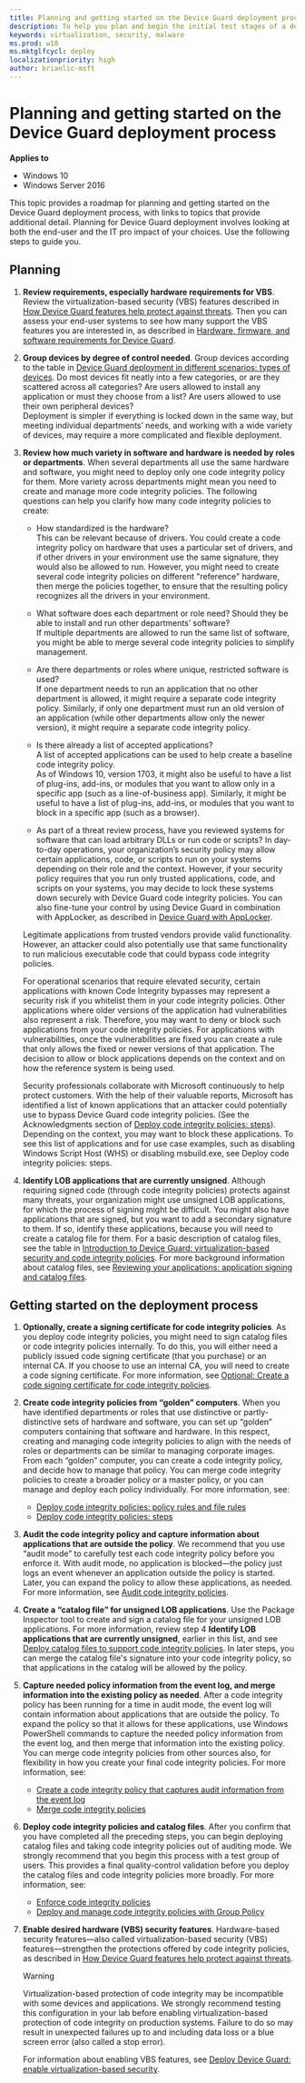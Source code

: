 ```yaml
---
title: Planning and getting started on the Device Guard deployment process (Windows 10)
description: To help you plan and begin the initial test stages of a deployment of Microsoft Device Guard, this article outlines how to gather information, create a plan, and begin to create and test initial code integrity policies. 
keywords: virtualization, security, malware
ms.prod: w10
ms.mktglfcycl: deploy
localizationpriority: high
author: brianlic-msft
---
```


# Planning and getting started on the Device Guard deployment process

**Applies to**
-   Windows 10
-   Windows Server 2016

This topic provides a roadmap for planning and getting started on the Device Guard deployment process, with links to topics that provide additional detail. Planning for Device Guard deployment involves looking at both the end-user and the IT pro impact of your choices. Use the following steps to guide you.

## Planning

1. **Review requirements, especially hardware requirements for VBS**. Review the virtualization-based security (VBS) features described in [How Device Guard features help protect against threats](introduction-to-device-guard-virtualization-based-security-and-code-integrity-policies.md#how-device-guard-features-help-protect-against-threats). Then you can assess your end-user systems to see how many support the VBS features you are interested in, as described in [Hardware, firmware, and software requirements for Device Guard](requirements-and-deployment-planning-guidelines-for-device-guard.md#hardware-firmware-and-software-requirements-for-device-guard). 

2. **Group devices by degree of control needed**. Group devices according to the table in [Device Guard deployment in different scenarios: types of devices](requirements-and-deployment-planning-guidelines-for-device-guard.md#device-guard-deployment-in-different-scenarios-types-of-devices). Do most devices fit neatly into a few categories, or are they scattered across all categories? Are users allowed to install any application or must they choose from a list? Are users allowed to use their own peripheral devices?<br>Deployment is simpler if everything is locked down in the same way, but meeting individual departments’ needs, and working with a wide variety of devices, may require a more complicated and flexible deployment.

3. **Review how much variety in software and hardware is needed by roles or departments**. When several departments all use the same hardware and software, you might need to deploy only one code integrity policy for them. More variety across departments might mean you need to create and manage more code integrity policies. The following questions can help you clarify how many code integrity policies to create:
    - How standardized is the hardware?<br>This can be relevant because of drivers. You could create a code integrity policy on hardware that uses a particular set of drivers, and if other drivers in your environment use the same signature, they would also be allowed to run. However, you might need to create several code integrity policies on different "reference" hardware, then merge the policies together, to ensure that the resulting policy recognizes all the drivers in your environment.

    - What software does each department or role need? Should they be able to install and run other departments’ software?<br>If multiple departments are allowed to run the same list of software, you might be able to merge several code integrity policies to simplify management.
         
    - Are there departments or roles where unique, restricted software is used?<br>If one department needs to run an application that no other department is allowed, it might require a separate code integrity policy. Similarly, if only one department must run an old version of an application (while other departments allow only the newer version), it might require a separate code integrity policy.

    - Is there already a list of accepted applications?<br>A list of accepted applications can be used to help create a baseline code integrity policy.<br>As of Windows 10, version 1703, it might also be useful to have a list of plug-ins, add-ins, or modules that you want to allow only in a specific app (such as a line-of-business app). Similarly, it might be useful to have a list of plug-ins, add-ins, or modules that you want to block in a specific app (such as a browser).

    - As part of a threat review process, have you reviewed systems for software that can load arbitrary DLLs or run code or scripts? 
    In day-to-day operations, your organization’s security policy may allow certain applications, code, or scripts to run on your systems depending on their role and the context. However, if your security policy requires that you run only trusted applications, code, and scripts on your systems, you may decide to lock these systems down securely with Device Guard code integrity policies. You can also fine-tune your control by using Device Guard in combination with AppLocker, as described in [Device Guard with AppLocker](https://technet.microsoft.com/itpro/windows/keep-secure/introduction-to-device-guard-virtualization-based-security-and-code-integrity-policies#device-guard-with-applocker). 

    Legitimate applications from trusted vendors provide valid functionality. However, an attacker could also potentially use that same functionality to run malicious executable code that could bypass code integrity policies.

    For operational scenarios that require elevated security, certain applications with known Code Integrity bypasses may represent a security risk if you whitelist them in your code integrity policies. Other applications where older versions of the application had vulnerabilities also represent a risk. Therefore, you may want to deny or block such applications from your code integrity policies. For applications with vulnerabilities, once the vulnerabilities are fixed you can create a rule that only allows the fixed or newer versions of that application. The decision to allow or block applications depends on the context and on how the reference system is being used.

    Security professionals collaborate with Microsoft continuously to help protect customers. With the help of their valuable reports, Microsoft has identified a list of known applications that an attacker could potentially use to bypass Device Guard code integrity policies. (See the Acknowledgments section of [Deploy code integrity policies: steps](https://technet.microsoft.com/itpro/windows/keep-secure/deploy-code-integrity-policies-steps)).
Depending on the context, you may want to block these applications. To see this list of applications and for use case examples, such as disabling Windows Script Host (WHS) or disabling msbuild.exe, see Deploy code integrity policies: steps.









4.  **Identify LOB applications that are currently unsigned**. Although requiring signed code (through code integrity policies) protects against many threats, your organization might use unsigned LOB applications, for which the process of signing might be difficult. You might also have applications that are signed, but you want to add a secondary signature to them. If so, identify these applications, because you will need to create a catalog file for them. For a basic description of catalog files, see the table in [Introduction to Device Guard: virtualization-based security and code integrity policies](introduction-to-device-guard-virtualization-based-security-and-code-integrity-policies.md). For more background information about catalog files, see [Reviewing your applications: application signing and catalog files](requirements-and-deployment-planning-guidelines-for-device-guard.md#reviewing-your-applications-application-signing-and-catalog-files).

## Getting started on the deployment process

1.  **Optionally, create a signing certificate for code integrity policies**. As you deploy code integrity policies, you might need to sign catalog files or code integrity policies internally. To do this, you will either need a publicly issued code signing certificate (that you purchase) or an internal CA. If you choose to use an internal CA, you will need to create a code signing certificate. For more information, see [Optional: Create a code signing certificate for code integrity policies](optional-create-a-code-signing-certificate-for-code-integrity-policies.md).

2.  **Create code integrity policies from “golden” computers**. When you have identified departments or roles that use distinctive or partly-distinctive sets of hardware and software, you can set up “golden” computers containing that software and hardware. In this respect, creating and managing code integrity policies to align with the needs of roles or departments can be similar to managing corporate images. From each “golden” computer, you can create a code integrity policy, and decide how to manage that policy. You can merge code integrity policies to create a broader policy or a master policy, or you can manage and deploy each policy individually. For more information, see:
    - [Deploy code integrity policies: policy rules and file rules](deploy-code-integrity-policies-policy-rules-and-file-rules.md)
    - [Deploy code integrity policies: steps](deploy-code-integrity-policies-steps.md)<br>

3.  **Audit the code integrity policy and capture information about applications that are outside the policy**. We recommend that you use “audit mode” to carefully test each code integrity policy before you enforce it. With audit mode, no application is blocked—the policy just logs an event whenever an application outside the policy is started. Later, you can expand the policy to allow these applications, as needed. For more information, see [Audit code integrity policies](deploy-code-integrity-policies-steps.md#audit-code-integrity-policies).

4.  **Create a “catalog file” for unsigned LOB applications**. Use the Package Inspector tool to create and sign a catalog file for your unsigned LOB applications. For more information, review step 4 **Identify LOB applications that are currently unsigned**, earlier in this list, and see [Deploy catalog files to support code integrity policies](deploy-catalog-files-to-support-code-integrity-policies.md). In later steps, you can merge the catalog file's signature into your code integrity policy, so that applications in the catalog will be allowed by the policy. 

6.  **Capture needed policy information from the event log, and merge information into the existing policy as needed**. After a code integrity policy has been running for a time in audit mode, the event log will contain information about applications that are outside the policy. To expand the policy so that it allows for these applications, use Windows PowerShell commands to capture the needed policy information from the event log, and then merge that information into the existing policy. You can merge code integrity policies from other sources also, for flexibility in how you create your final code integrity policies. For more information, see:
    - [Create a code integrity policy that captures audit information from the event log](deploy-code-integrity-policies-steps.md#create-a-code-integrity-policy-that-captures-audit-information-from-the-event-log)
    - [Merge code integrity policies](deploy-code-integrity-policies-steps.md#merge-code-integrity-policies)<br>

7.  **Deploy code integrity policies and catalog files**. After you confirm that you have completed all the preceding steps, you can begin deploying catalog files and taking code integrity policies out of auditing mode. We strongly recommend that you begin this process with a test group of users. This provides a final quality-control validation before you deploy the catalog files and code integrity policies more broadly. For more information, see:
    - [Enforce code integrity policies](deploy-code-integrity-policies-steps.md#enforce-code-integrity-policies)
    - [Deploy and manage code integrity policies with Group Policy](deploy-code-integrity-policies-steps.md#deploy-and-manage-code-integrity-policies-with-group-policy)<br>

8.  **Enable desired hardware (VBS) security features**. Hardware-based security features—also called virtualization-based security (VBS) features—strengthen the protections offered by code integrity policies, as described in [How Device Guard features help protect against threats](introduction-to-device-guard-virtualization-based-security-and-code-integrity-policies.md#how-device-guard-features-help-protect-against-threats). 

    > [!WARNING]
    >  Virtualization-based protection of code integrity may be incompatible with some devices and applications. We strongly recommend testing this configuration in your lab before enabling virtualization-based protection of code integrity on production systems. Failure to do so may result in unexpected failures up to and including data loss or a blue screen error (also called a stop error).

    For information about enabling VBS features, see [Deploy Device Guard: enable virtualization-based security](deploy-device-guard-enable-virtualization-based-security.md).
